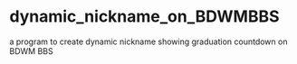# dynamic_nickname_on_BDWMBBS
a program to create dynamic nickname showing graduation countdown on BDWM BBS
